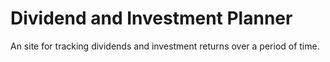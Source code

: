 # Dividend and Investment Planner

An site for tracking dividends and investment returns over a period of time.
